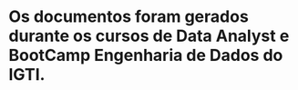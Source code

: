 # Os documentos foram gerados durante os cursos de Data Analyst e BootCamp Engenharia de Dados do IGTI.
